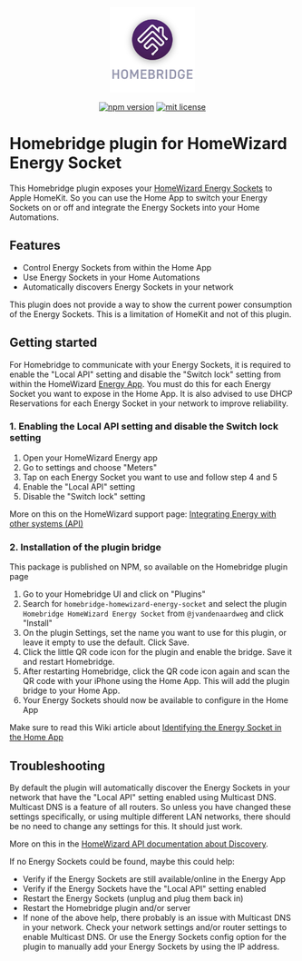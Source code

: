 <p align="center">
<img src="https://github.com/homebridge/branding/raw/master/logos/homebridge-wordmark-logo-vertical.png" width="150">
</p>
<p align="center">
<a href="https://badge.fury.io/js/homebridge-homewizard-energy-socket"><img src="https://badge.fury.io/js/homebridge-homewizard-energy-socket.svg" alt="npm version" /></a>
<a href="https://github.com/jvandenaardweg/homebridge-homewizard-energy-socket/blob/main/LICENSE"><img src="https://img.shields.io/badge/license-MIT-blue.svg" alt="mit license" /></a>
</p>

# Homebridge plugin for HomeWizard Energy Socket

This Homebridge plugin exposes your [HomeWizard Energy Sockets](https://www.homewizard.com/shop/wi-fi-energy-socket/) to Apple HomeKit. So you can use the Home App to switch your Energy Sockets on or off and integrate the Energy Sockets into your Home Automations.

## Features

- Control Energy Sockets from within the Home App
- Use Energy Sockets in your Home Automations
- Automatically discovers Energy Sockets in your network

This plugin does not provide a way to show the current power consumption of the Energy Sockets. This is a limitation of HomeKit and not of this plugin.

## Getting started

For Homebridge to communicate with your Energy Sockets, it is required to enable the "Local API" setting and disable the "Switch lock" setting from within the HomeWizard [Energy App](https://apps.apple.com/app/homewizard-energy/id1492427207). You must do this for each Energy Socket you want to expose in the Home App. It is also advised to use DHCP Reservations for each Energy Socket in your network to improve reliability.

### 1. Enabling the Local API setting and disable the Switch lock setting

1. Open your HomeWizard Energy app
2. Go to settings and choose "Meters"
3. Tap on each Energy Socket you want to use and follow step 4 and 5
4. Enable the "Local API" setting
5. Disable the "Switch lock" setting

More on this on the HomeWizard support page: [Integrating Energy with other systems (API)](https://helpdesk.homewizard.com/en/articles/5935977-integrating-energy-with-other-systems-api)

### 2. Installation of the plugin bridge

This package is published on NPM, so available on the Homebridge plugin page

1. Go to your Homebridge UI and click on "Plugins"
2. Search for `homebridge-homewizard-energy-socket` and select the plugin `Homebridge HomeWizard Energy Socket` from `@jvandenaardweg` and click "Install"
3. On the plugin Settings, set the name you want to use for this plugin, or leave it empty to use the default. Click Save.
4. Click the little QR code icon for the plugin and enable the bridge. Save it and restart Homebridge.
5. After restarting Homebridge, click the QR code icon again and scan the QR code with your iPhone using the Home App. This will add the plugin bridge to your Home App.
6. Your Energy Sockets should now be available to configure in the Home App

Make sure to read this Wiki article about [Identifying the Energy Socket in the Home App](https://github.com/jvandenaardweg/homebridge-homewizard-energy-socket/wiki/Identifying-the-Energy-Socket-in-the-Home-App)

## Troubleshooting

By default the plugin will automatically discover the Energy Sockets in your network that have the "Local API" setting enabled using Multicast DNS. Multicast DNS is a feature of all routers. So unless you have changed these settings specifically, or using multiple different LAN networks, there should be no need to change any settings for this. It should just work.

More on this in the [HomeWizard API documentation about Discovery](https://homewizard-energy-api.readthedocs.io/discovery.html).

If no Energy Sockets could be found, maybe this could help:

- Verify if the Energy Sockets are still available/online in the Energy App
- Verify if the Energy Sockets have the "Local API" setting enabled
- Restart the Energy Sockets (unplug and plug them back in)
- Restart the Homebridge plugin and/or server
- If none of the above help, there probably is an issue with Multicast DNS in your network. Check your network settings and/or router settings to enable Multicast DNS. Or use the Energy Sockets config option for the plugin to manually add your Energy Sockets by using the IP address.
